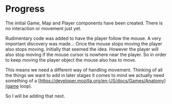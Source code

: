 # Progress

The initial Game, Map and Player components have been created. There is no interaction or movement just yet.

Rudimentary code was added to have the player follow the mouse. A very important discovery was made... Once the mouse stops moving the player also stops moving. Initially that seemed the idea. However the player will also stop moving if the mouse cursor is nowhere near the player.
So in order to keep moving the player object the mouse also has to move.

This means we need a different way of handling movement. Thinking of all the things we want to add in later stages it comes to mind we actually need something of a [https://developer.mozilla.org/en-US/docs/Games/Anatomy](game loop).

So I will be adding that next.